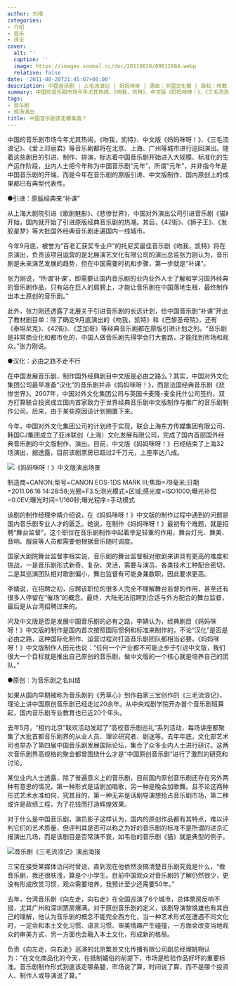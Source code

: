 ```yaml
---
author: 刘靖
categories:
- 介绍
- 音乐
- 评论
cover:
  alt: ''
  caption: ''
  image: https://images.soomal.cc/doc/20110820/00012884.webp
  relative: false
date: '2011-08-20T21:45:07+08:00'
description: 中国音乐剧 | 三毛流浪记 | 妈妈咪呀 | 源自：中国文化报 | 版权：转载 |  平均/总评分：00.00/0
summary: 中国的音乐剧市场今年尤其热闹，《吻我，凯特》、中文版《妈妈咪呀！》、《三毛流浪记》、《爱上邓丽君》等音乐剧都将在北京、上海、广州等城市进行巡回演出。随着这些剧目的引进、制作、排演，标志着中国音乐剧开始进入大规模、标准化的生产运作阶段，业内人士把今年称为中国音乐剧“元年”，所谓“元年”，并非指今年是中国音乐剧的开端……
tags:
- 音乐剧
- 现场演出
title: 中国音乐剧该走哪条路？
---
```


中国的音乐剧市场今年尤其热闹，《吻我，凯特》、中文版《妈妈咪呀！》、《三毛流浪记》、《爱上邓丽君》等音乐剧都将在北京、上海、广州等城市进行巡回演出。随着这些剧目的引进、制作、排演，标志着中国音乐剧开始进入大规模、标准化的生产运作阶段，业内人士把今年称为中国音乐剧“元年”，所谓“元年”，并非指今年是中国音乐剧的开端，而是今年在音乐剧的原版引进、中文版制作、国内原创上的成果都已有典型代表性。

●引进：原版经典来“补课”

从上海大剧院引进《歌剧魅影》、《悲惨世界》，中国对外演出公司引进音乐剧《猫》开始，国内就开始了引进原版经典音乐剧的热潮。其后，《42街》、《狮子王》、《发胶星梦》等大批国外经典音乐剧走遍国内一线城市。

今年9月底，被誉为“百老汇获奖专业户”的托尼奖最佳音乐剧《吻我，凯特》将在京演出，负责该项目运营的是北展演艺文化有限公司的演出总监张力刚认为，音乐剧是未来演艺发展的趋势，但在中国需要时机和步骤，第一步就是“补课”。

张力刚说，“所谓‘补课’，即需要让国内音乐剧的业内业外人士了解和学习国外经典的音乐剧作品，只有站在巨人的肩膀上，才能让音乐剧在中国落地生根，最终制作出本土原创的音乐剧。”

此外，张力刚还透露了北展关于引进音乐剧的长远计划，给中国音乐剧“补课”开出了教材剧目单：除了确定9月底演出的《吻我，凯特》和《巴黎圣母院》，还有《泰坦尼克》、《42街》、《芝加哥》等经典音乐剧都在原版引进计划之列。“音乐剧是非常商业化和都市化的，中国人做音乐剧先得学会打大套路，才能找到市场和观众。”张力刚说。

●汉化：必由之路不走不行

在中国发展音乐剧，制作国外经典剧目中文版是必由之路么？其实，中国对外文化集团公司最早准备“汉化”的音乐剧并非《妈妈咪呀！》，而是法国经典音乐剧《悲惨世界》。2007年，中国对外文化集团公司与英国卡麦隆-麦金托什公司签约，双方打算联合投资成立国内首家致力于世界经典音乐剧中文版制作与推广的音乐剧制作公司。后来，由于某些原因该计划搁置下来。

今年，中国对外文化集团公司的计划终于实现，联合上海东方传媒集团有限公司、韩国CJ集团成立了亚洲联创（上海）文化发展有限公司，完成了国内首部国外经典音乐剧的中文版制作、演出。目前，中文版《妈妈咪呀！》已经结束了上海32场演出，据透露，目前该剧票房已超过2千万元，上座率达八成。

![《妈妈咪呀！》中文版演出场景](https://images.soomal.cc/doc/20110820/00012884.webp)

制造商=CANON;型号=CANON EOS-1DS MARK III;焦距=78毫米;日期=2011.06.16 14:28:58;光圈=F3.5;测光模式=区域;感光度=ISO1000;曝光补偿=0.0EV;曝光时间=1/160秒;曝光程序=手动模式



该剧的制作经理李婧介绍说，在《妈妈咪呀！》中文版的制作过程中遇到的问题是国内音乐剧专业人才的匮乏。她说，在制作《妈妈咪呀！》最初有个难题，就是招聘“舞台监督”，这个职位在音乐剧制作中起着举足轻重的作用，舞台灯光、舞美、音响、服装等人员都需要他根据音乐随时调度。

国家大剧院舞台监督李根实说，音乐剧的舞台监督相对歌剧来讲具有更高的难度和挑战，一是音乐剧形式新奇、复杂、灵活，需要与演员、各类技术工种配合密切，二是其巡演团队相对歌剧偏小，舞台监督有可能身兼数职，因此要求更高。

李婧说，在招聘之初，应聘该职位的很多人完全不理解舞台监督的作用，甚至还有很多人停留在“催场”的概念。最终，大陆无法招聘到合适与外方配合的舞台监督，最后是从台湾招聘过来的。

问及中文版是否是发展中国音乐剧的必有之路，李婧认为，经典剧目《妈妈咪呀！》中文版的制作是国内首次按照国际惯例和标准来制作的，不论“汉化”是否是必由之路，这种国际化制作、运营过程对打造音乐剧团队都相当必要。《妈妈咪呀！》中文版制作人田元也说：“任何一个产业都不可能止步于引进中文版，我们很大一个目标就是推出自己原创的音乐剧，做中文版的一个核心就是培养自己的团队。”

●原创：为音乐剧之名纠结

如果从国内早期被称为音乐剧的《芳草心》到作曲家三宝创作的《三毛流浪记》，理论上讲中国原创音乐剧已经走过20余年。从中央戏剧学院开办首个音乐剧班算起，国内音乐剧专业教育也已近20个年头。

去年5月，“相约北京”联欢活动发起了“高校音乐剧巡礼”系列活动，每场讲座都聚集了大批首都音乐剧界的从业人员、理论研究者、剧迷等。去年年底，文化部艺术司也举办了第四届中国音乐剧发展国际论坛，集合了众多业内人士进行研讨。这两次音乐剧界高规格的聚会都曾围绕什么才是“中国原创音乐剧”进行了激烈的研究和讨论。

某位业内人士透露，除了普遍意义上的音乐剧，目前国内原创音乐剧还存在另外两种有意思的情况，第一种形式是话剧加唱歌，另一种是晚会加歌舞。且不论这两种形式艺术水准如何，究其目的，第一种无非是话剧导演想抢占音乐剧市场，第二种或许是政绩工程，为了花钱而打造辉煌效果。

对于什么是中国音乐剧，演员影子这样认为，国内的原创作品都有其特点，难以评判它们的艺术质量，但评判其是否可以称之为好的音乐剧的标准不是所谓的进京汇报演出几场，而是该剧目是否常演不衰，如韦伯的音乐剧《猫》就是典型的例子。

![音乐剧《三毛流浪记》演出海报](https://images.soomal.cc/doc/20110820/00012885.webp)





三宝在接受某媒体访问时曾说，直到现在他依然没搞清楚音乐剧究竟是什么，“做音乐剧，我还很肤浅，算是个小学生。目前中国观众对音乐剧的了解仍然很少，更没有形成欣赏习惯，观众需要培养，我预计至少还需要50年。”

去年，台湾音乐剧《向左走，向右走》在全国巡演了6个城市，总体票房反响不错，尤其广州和深圳票房爆满。对于原创音乐剧的定义，该剧导演黎焕雄也有其自己的理解，他认为音乐剧的概念不能完全西方化，当一种艺术形式在遭遇不同文化时，一定会和本土文化习惯、语言习惯、审美情趣产生碰撞，一方面会改变当地观众的审美方式，另一方面也会融入本土文化，形成新的格局。

负责《向左走，向右走》巡演的北京繁景文化传播有限公司副总经理姚朔认为：“在文化商品化的今天，在抵制媚俗的前提下，市场是检验作品好坏的重要标准。音乐剧制作形式到底该走哪条腿，市场说了算，时间说了算，而不是哪个投资人、制作人或导演说了算。”